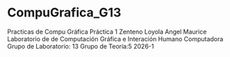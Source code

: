 # CompuGrafica_G13
Practicas de Compu Gráfica
Práctica 1
Zenteno Loyola Angel Maurice
Laboratorio de de Computación Gráfica e Interación Humano Computadora
Grupo de Laboratorio: 13
Grupo de Teoría:5
2026-1
